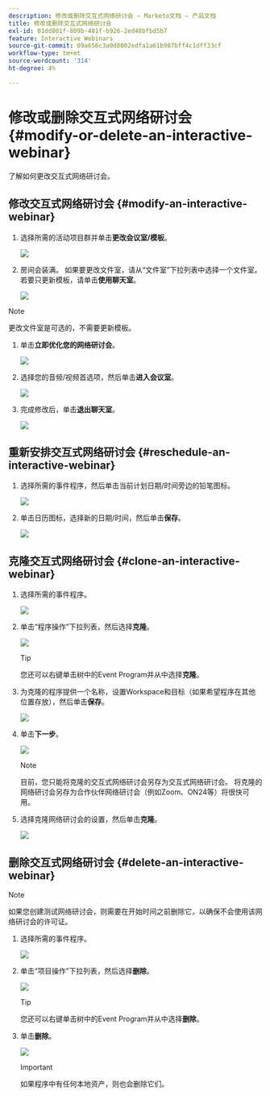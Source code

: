 ```yaml
---
description: 修改或删除交互式网络研讨会 — Marketo文档 — 产品文档
title: 修改或删除交互式网络研讨会
exl-id: 01dd801f-809b-481f-b926-2ed48bfbd5b7
feature: Interactive Webinars
source-git-commit: 09a656c3a0d0002edfa1a61b987bff4c1dff33cf
workflow-type: tm+mt
source-wordcount: '314'
ht-degree: 4%

---
```


# 修改或删除交互式网络研讨会 {#modify-or-delete-an-interactive-webinar}

了解如何更改交互式网络研讨会。

## 修改交互式网络研讨会 {#modify-an-interactive-webinar}

1. 选择所需的活动项目群并单击&#x200B;**更改会议室/模板**。

   ![](assets/modify-or-delete-an-interactive-webinar-1.png)

1. 房间会装满。 如果要更改文件室，请从“文件室”下拉列表中选择一个文件室。 若要只更新模板，请单击&#x200B;**使用聊天室**。

   ![](assets/modify-or-delete-an-interactive-webinar-2.png)

>[!NOTE]
>
>更改文件室是可选的，不需要更新模板。

1. 单击&#x200B;**立即优化您的网络研讨会**。

   ![](assets/modify-or-delete-an-interactive-webinar-3.png)

1. 选择您的音频/视频首选项，然后单击&#x200B;**进入会议室**。

   ![](assets/modify-or-delete-an-interactive-webinar-4.png)

1. 完成修改后，单击&#x200B;**退出聊天室**。

   ![](assets/modify-or-delete-an-interactive-webinar-5.png)

## 重新安排交互式网络研讨会 {#reschedule-an-interactive-webinar}

1. 选择所需的事件程序，然后单击当前计划日期/时间旁边的铅笔图标。

   ![](assets/modify-or-delete-an-interactive-webinar-6.png)

1. 单击日历图标，选择新的日期/时间，然后单击&#x200B;**保存**。

   ![](assets/modify-or-delete-an-interactive-webinar-7.png)

## 克隆交互式网络研讨会 {#clone-an-interactive-webinar}

1. 选择所需的事件程序。

   ![](assets/modify-or-delete-an-interactive-webinar-8.png)

1. 单击“程序操作”下拉列表，然后选择&#x200B;**克隆**。

   ![](assets/modify-or-delete-an-interactive-webinar-9.png)

   >[!TIP]
   >
   >您还可以右键单击树中的Event Program并从中选择&#x200B;**克隆**。

1. 为克隆的程序提供一个名称，设置Workspace和目标（如果希望程序在其他位置存放），然后单击&#x200B;**保存**。

   ![](assets/modify-or-delete-an-interactive-webinar-10.png)

1. 单击&#x200B;**下一步**。

   ![](assets/modify-or-delete-an-interactive-webinar-11.png)

   >[!NOTE]
   >
   >目前，您只能将克隆的交互式网络研讨会另存为交互式网络研讨会。 将克隆的网络研讨会另存为合作伙伴网络研讨会（例如Zoom、ON24等）将很快可用。

1. 选择克隆网络研讨会的设置，然后单击&#x200B;**克隆**。

   ![](assets/modify-or-delete-an-interactive-webinar-12.png)

## 删除交互式网络研讨会 {#delete-an-interactive-webinar}

>[!NOTE]
>
>如果您创建测试网络研讨会，则需要在开始时间之前删除它，以确保不会使用该网络研讨会的许可证。

1. 选择所需的事件程序。

   ![](assets/modify-or-delete-an-interactive-webinar-13.png)

1. 单击“项目操作”下拉列表，然后选择&#x200B;**删除**。

   ![](assets/modify-or-delete-an-interactive-webinar-14.png)

   >[!TIP]
   >
   >您还可以右键单击树中的Event Program并从中选择&#x200B;**删除**。

1. 单击&#x200B;**删除**。

   ![](assets/modify-or-delete-an-interactive-webinar-15.png)

   >[!IMPORTANT]
   >
   >如果程序中有任何本地资产，则也会删除它们。
